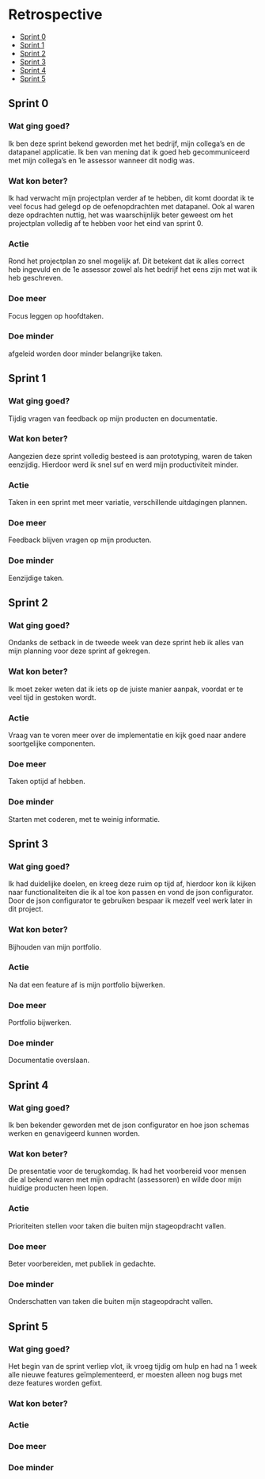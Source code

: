 # Retrospective
- [Sprint 0](#sprint-0)
- [Sprint 1](#sprint-1)
- [Sprint 2](#sprint-2)
- [Sprint 3](#sprint-3)
- [Sprint 4](#sprint-4)
- [Sprint 5](#sprint-5)

## Sprint 0
### Wat ging goed?
Ik ben deze sprint bekend geworden met het bedrijf, mijn collega’s en de datapanel applicatie. Ik ben van mening dat ik goed heb gecommuniceerd met mijn collega’s en 1e assessor wanneer dit nodig was.

### Wat kon beter?
Ik had verwacht mijn projectplan verder af te hebben, dit komt doordat ik te veel focus had gelegd op de oefenopdrachten met datapanel. Ook al waren deze opdrachten nuttig, het was waarschijnlijk beter geweest om het projectplan volledig af te hebben voor het eind van sprint 0.

### Actie
Rond het projectplan zo snel mogelijk af. Dit betekent dat ik alles correct heb ingevuld en de 1e assessor zowel als het bedrijf het eens zijn met wat ik heb geschreven.

### Doe meer
Focus leggen op hoofdtaken.

### Doe minder
afgeleid worden door minder belangrijke taken.

## Sprint 1
### Wat ging goed?
Tijdig vragen van feedback op mijn producten en documentatie.

### Wat kon beter?
Aangezien deze sprint volledig besteed is aan prototyping, waren de taken eenzijdig. Hierdoor werd ik snel suf en werd mijn productiviteit minder.

### Actie
Taken in een sprint met meer variatie, verschillende uitdagingen plannen.

### Doe meer
Feedback blijven vragen op mijn producten.

### Doe minder
Eenzijdige taken.

## Sprint 2
### Wat ging goed?
Ondanks de setback in de tweede week van deze sprint heb ik alles van mijn planning voor deze sprint af gekregen.

### Wat kon beter?
Ik moet zeker weten dat ik iets op de juiste manier aanpak, voordat er te veel tijd in gestoken wordt.

### Actie
Vraag van te voren meer over de implementatie en kijk goed naar andere soortgelijke componenten.

### Doe meer
Taken optijd af hebben.

### Doe minder
Starten met coderen, met te weinig informatie.

## Sprint 3
### Wat ging goed?
Ik had duidelijke doelen, en kreeg deze ruim op tijd af, hierdoor kon ik kijken naar functionaliteiten die ik al toe kon passen en vond de json configurator. Door de json configurator te gebruiken bespaar ik mezelf veel werk later in dit project.

### Wat kon beter?
Bijhouden van mijn portfolio.

### Actie
Na dat een feature af is mijn portfolio bijwerken.

### Doe meer
Portfolio bijwerken.

### Doe minder
Documentatie overslaan.

## Sprint 4
### Wat ging goed?
Ik ben bekender geworden met de json configurator en hoe json schemas werken en genavigeerd kunnen worden.
### Wat kon beter?
De presentatie voor de terugkomdag. Ik had het voorbereid voor mensen die al bekend waren met mijn opdracht (assessoren) en wilde door mijn huidige producten heen lopen. 
### Actie
Prioriteiten stellen voor taken die buiten mijn stageopdracht vallen.
### Doe meer
Beter voorbereiden, met publiek in gedachte.
### Doe minder
Onderschatten van taken die buiten mijn stageopdracht vallen.

## Sprint 5
### Wat ging goed?
Het begin van de sprint verliep vlot, ik vroeg tijdig om hulp en had na 1 week alle nieuwe features geïmplementeerd, er moesten alleen nog bugs met deze features worden gefixt.
### Wat kon beter?

### Actie

### Doe meer

### Doe minder


